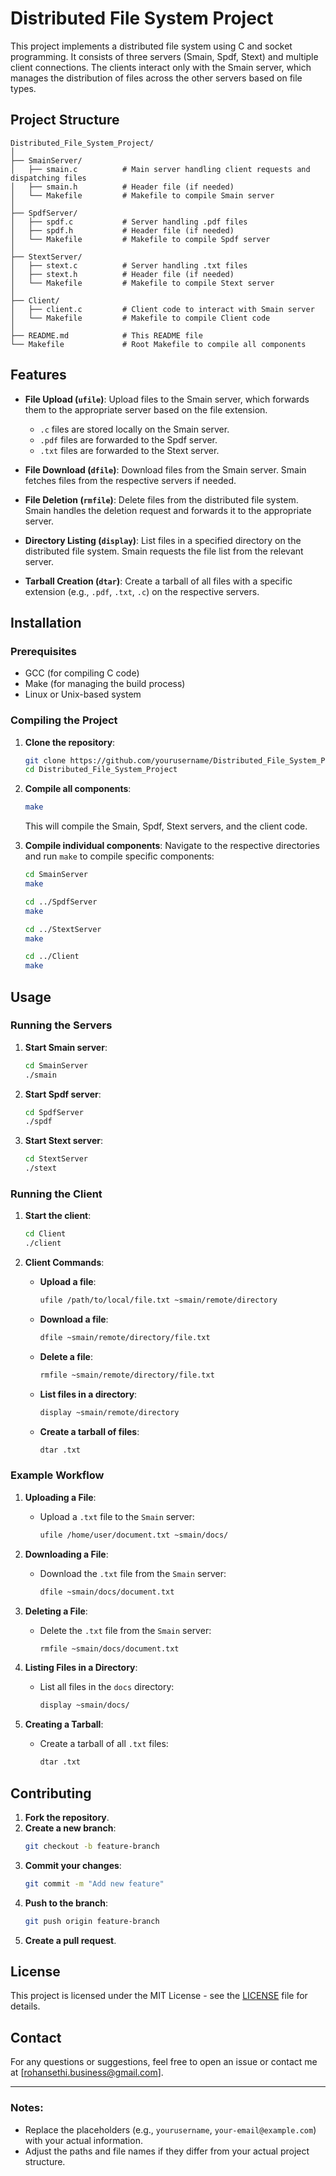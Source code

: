 
# Distributed File System Project

This project implements a distributed file system using C and socket programming. It consists of three servers (Smain, Spdf, Stext) and multiple client connections. The clients interact only with the Smain server, which manages the distribution of files across the other servers based on file types.

## Project Structure

```
Distributed_File_System_Project/
│
├── SmainServer/
│   ├── smain.c          # Main server handling client requests and dispatching files
│   ├── smain.h          # Header file (if needed)
│   └── Makefile         # Makefile to compile Smain server
│
├── SpdfServer/
│   ├── spdf.c           # Server handling .pdf files
│   ├── spdf.h           # Header file (if needed)
│   └── Makefile         # Makefile to compile Spdf server
│
├── StextServer/
│   ├── stext.c          # Server handling .txt files
│   ├── stext.h          # Header file (if needed)
│   └── Makefile         # Makefile to compile Stext server
│
├── Client/
│   ├── client.c         # Client code to interact with Smain server
│   └── Makefile         # Makefile to compile Client code
│
├── README.md            # This README file
└── Makefile             # Root Makefile to compile all components
```

## Features

- **File Upload (`ufile`)**: Upload files to the Smain server, which forwards them to the appropriate server based on the file extension.
  - `.c` files are stored locally on the Smain server.
  - `.pdf` files are forwarded to the Spdf server.
  - `.txt` files are forwarded to the Stext server.

- **File Download (`dfile`)**: Download files from the Smain server. Smain fetches files from the respective servers if needed.

- **File Deletion (`rmfile`)**: Delete files from the distributed file system. Smain handles the deletion request and forwards it to the appropriate server.

- **Directory Listing (`display`)**: List files in a specified directory on the distributed file system. Smain requests the file list from the relevant server.

- **Tarball Creation (`dtar`)**: Create a tarball of all files with a specific extension (e.g., `.pdf`, `.txt`, `.c`) on the respective servers.

## Installation

### Prerequisites

- GCC (for compiling C code)
- Make (for managing the build process)
- Linux or Unix-based system

### Compiling the Project

1. **Clone the repository**:
   ```bash
   git clone https://github.com/yourusername/Distributed_File_System_Project.git
   cd Distributed_File_System_Project
   ```

2. **Compile all components**:
   ```bash
   make
   ```

   This will compile the Smain, Spdf, Stext servers, and the client code.

3. **Compile individual components**:
   Navigate to the respective directories and run `make` to compile specific components:
   ```bash
   cd SmainServer
   make

   cd ../SpdfServer
   make

   cd ../StextServer
   make

   cd ../Client
   make
   ```

## Usage

### Running the Servers

1. **Start Smain server**:
   ```bash
   cd SmainServer
   ./smain
   ```

2. **Start Spdf server**:
   ```bash
   cd SpdfServer
   ./spdf
   ```

3. **Start Stext server**:
   ```bash
   cd StextServer
   ./stext
   ```

### Running the Client

1. **Start the client**:
   ```bash
   cd Client
   ./client
   ```

2. **Client Commands**:
   - **Upload a file**:
     ```bash
     ufile /path/to/local/file.txt ~smain/remote/directory
     ```
   - **Download a file**:
     ```bash
     dfile ~smain/remote/directory/file.txt
     ```
   - **Delete a file**:
     ```bash
     rmfile ~smain/remote/directory/file.txt
     ```
   - **List files in a directory**:
     ```bash
     display ~smain/remote/directory
     ```
   - **Create a tarball of files**:
     ```bash
     dtar .txt
     ```

### Example Workflow

1. **Uploading a File**:
   - Upload a `.txt` file to the `Smain` server:
     ```bash
     ufile /home/user/document.txt ~smain/docs/
     ```

2. **Downloading a File**:
   - Download the `.txt` file from the `Smain` server:
     ```bash
     dfile ~smain/docs/document.txt
     ```

3. **Deleting a File**:
   - Delete the `.txt` file from the `Smain` server:
     ```bash
     rmfile ~smain/docs/document.txt
     ```

4. **Listing Files in a Directory**:
   - List all files in the `docs` directory:
     ```bash
     display ~smain/docs/
     ```

5. **Creating a Tarball**:
   - Create a tarball of all `.txt` files:
     ```bash
     dtar .txt
     ```

## Contributing

1. **Fork the repository**.
2. **Create a new branch**:
   ```bash
   git checkout -b feature-branch
   ```
3. **Commit your changes**:
   ```bash
   git commit -m "Add new feature"
   ```
4. **Push to the branch**:
   ```bash
   git push origin feature-branch
   ```
5. **Create a pull request**.

## License

This project is licensed under the MIT License - see the [LICENSE](LICENSE) file for details.

## Contact

For any questions or suggestions, feel free to open an issue or contact me at [rohansethi.business@gmail.com].

---

### Notes:

- Replace the placeholders (e.g., `yourusername`, `your-email@example.com`) with your actual information.
- Adjust the paths and file names if they differ from your actual project structure.
